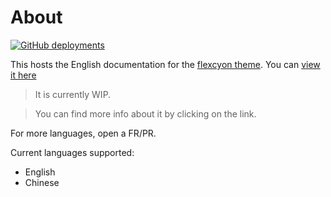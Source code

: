 
# About
<a href="https://flexcyon.github.io/docs-en/">
    <img alt="GitHub deployments" src="https://img.shields.io/github/deployments/flexcyon/docs-en/github-pages?style=for-the-badge&logo=github">
</a>


This hosts the English documentation for the
[flexcyon theme](https://github.com/bladeacer/flexcyon). You can [view it here](https://flexcyon.github.io/docs-en/)
> It is currently WIP.

> You can find more info about it by clicking on the link.

For more languages, open a FR/PR.

Current languages supported:

- English
- Chinese
